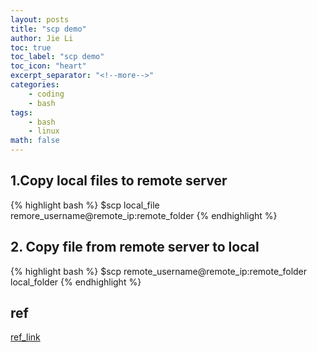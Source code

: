 ```yaml
---
layout: posts
title: "scp demo"
author: Jie Li
toc: true
toc_label: "scp demo"
toc_icon: "heart"
excerpt_separator: "<!--more-->"
categories:
    - coding
    - bash
tags:
    - bash
    - linux
math: false
---
```


## 1.Copy local files to remote server
{% highlight bash %}
$scp local_file remore_username@remote_ip:remote_folder
{% endhighlight %}

<!--more-->

## 2. Copy file from remote server to local
{% highlight bash %}
$scp remote_username@remote_ip:remote_folder local_folder
{% endhighlight %}

## ref
[ref_link](https://linuxtools-rst.readthedocs.io/zh_CN/latest/tool/scp.html)
